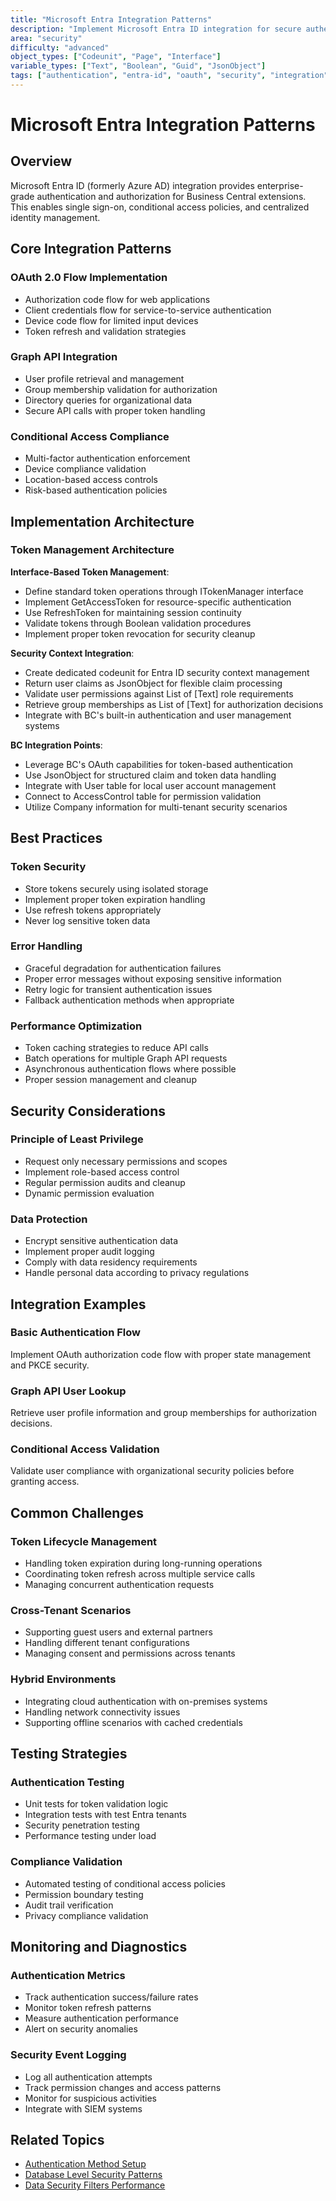 ```yaml
---
title: "Microsoft Entra Integration Patterns"
description: "Implement Microsoft Entra ID integration for secure authentication and authorization in Business Central extensions"
area: "security"
difficulty: "advanced"
object_types: ["Codeunit", "Page", "Interface"]
variable_types: ["Text", "Boolean", "Guid", "JsonObject"]
tags: ["authentication", "entra-id", "oauth", "security", "integration", "azure-ad"]
---
```


# Microsoft Entra Integration Patterns

## Overview

Microsoft Entra ID (formerly Azure AD) integration provides enterprise-grade authentication and authorization for Business Central extensions. This enables single sign-on, conditional access policies, and centralized identity management.

## Core Integration Patterns

### OAuth 2.0 Flow Implementation
- Authorization code flow for web applications
- Client credentials flow for service-to-service authentication
- Device code flow for limited input devices
- Token refresh and validation strategies

### Graph API Integration
- User profile retrieval and management
- Group membership validation for authorization
- Directory queries for organizational data
- Secure API calls with proper token handling

### Conditional Access Compliance
- Multi-factor authentication enforcement
- Device compliance validation
- Location-based access controls
- Risk-based authentication policies

## Implementation Architecture

### Token Management Architecture

**Interface-Based Token Management**:
- Define standard token operations through ITokenManager interface
- Implement GetAccessToken for resource-specific authentication
- Use RefreshToken for maintaining session continuity
- Validate tokens through Boolean validation procedures
- Implement proper token revocation for security cleanup

**Security Context Integration**:
- Create dedicated codeunit for Entra ID security context management
- Return user claims as JsonObject for flexible claim processing
- Validate user permissions against List of [Text] role requirements
- Retrieve group memberships as List of [Text] for authorization decisions
- Integrate with BC's built-in authentication and user management systems

**BC Integration Points**:
- Leverage BC's OAuth capabilities for token-based authentication
- Use JsonObject for structured claim and token data handling
- Integrate with User table for local user account management
- Connect to AccessControl table for permission validation
- Utilize Company information for multi-tenant security scenarios

## Best Practices

### Token Security
- Store tokens securely using isolated storage
- Implement proper token expiration handling
- Use refresh tokens appropriately
- Never log sensitive token data

### Error Handling
- Graceful degradation for authentication failures
- Proper error messages without exposing sensitive information
- Retry logic for transient authentication issues
- Fallback authentication methods when appropriate

### Performance Optimization
- Token caching strategies to reduce API calls
- Batch operations for multiple Graph API requests
- Asynchronous authentication flows where possible
- Proper session management and cleanup

## Security Considerations

### Principle of Least Privilege
- Request only necessary permissions and scopes
- Implement role-based access control
- Regular permission audits and cleanup
- Dynamic permission evaluation

### Data Protection
- Encrypt sensitive authentication data
- Implement proper audit logging
- Comply with data residency requirements
- Handle personal data according to privacy regulations

## Integration Examples

### Basic Authentication Flow
Implement OAuth authorization code flow with proper state management and PKCE security.

### Graph API User Lookup
Retrieve user profile information and group memberships for authorization decisions.

### Conditional Access Validation
Validate user compliance with organizational security policies before granting access.

## Common Challenges

### Token Lifecycle Management
- Handling token expiration during long-running operations
- Coordinating token refresh across multiple service calls
- Managing concurrent authentication requests

### Cross-Tenant Scenarios
- Supporting guest users and external partners
- Handling different tenant configurations
- Managing consent and permissions across tenants

### Hybrid Environments
- Integrating cloud authentication with on-premises systems
- Handling network connectivity issues
- Supporting offline scenarios with cached credentials

## Testing Strategies

### Authentication Testing
- Unit tests for token validation logic
- Integration tests with test Entra tenants
- Security penetration testing
- Performance testing under load

### Compliance Validation
- Automated testing of conditional access policies
- Permission boundary testing
- Audit trail verification
- Privacy compliance validation

## Monitoring and Diagnostics

### Authentication Metrics
- Track authentication success/failure rates
- Monitor token refresh patterns
- Measure authentication performance
- Alert on security anomalies

### Security Event Logging
- Log all authentication attempts
- Track permission changes and access patterns
- Monitor for suspicious activities
- Integrate with SIEM systems

## Related Topics
- [Authentication Method Setup](authentication-method-setup.md)
- [Database Level Security Patterns](database-level-security-patterns.md)
- [Data Security Filters Performance](data-security-filters-performance.md)